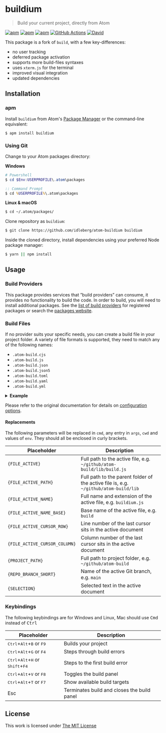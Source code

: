 # buildium

> Build your current project, directly from Atom

[![apm](https://flat.badgen.net/apm/license/buildium)](https://atom.io/packages/buildium)
[![apm](https://flat.badgen.net/apm/v/buildium)](https://atom.io/packages/buildium)
[![apm](https://flat.badgen.net/apm/dl/buildium)](https://atom.io/packages/buildium)
[![GitHub Actions](https://flat.badgen.net/github/checks/idleberg/atom-buildium/master)](https://github.com/idleberg/atom-buildium/actions)
[![David](https://flat.badgen.net/david/dep/idleberg/atom-buildium)](https://david-dm.org/idleberg/atom-buildium)

This package is a fork of `build`, with a few key-differences:

- no user tracking
- deferred package activation
- supports more build-files syntaxes
- uses `xterm.js` for the terminal
- improved visual integration
- updated dependencies

## Installation

### apm

Install `buildium` from Atom's [Package Manager](http://flight-manual.atom.io/using-atom/sections/atom-packages/) or the command-line equivalent:

`$ apm install buildium`

### Using Git

Change to your Atom packages directory:

**Windows**

```powershell
# Powershell
$ cd $Env:USERPROFILE\.atom\packages
```

```cmd
:: Command Prompt
$ cd %USERPROFILE%\.atom\packages
```

**Linux & macOS**

```bash
$ cd ~/.atom/packages/
```

Clone repository as `buildium`:

```bash
$ git clone https://github.com/idleberg/atom-buildium buildium
```

Inside the cloned directory, install dependencies using your preferred Node package manager:

```bash
$ yarn || npm install
```

## Usage

### Build Providers

This package provides services that ”build providers” can consume, it provides no functionality to build the code. In order to build, you will need to install additional packages. See the [list of build providers][build-providers] for registered packages or search the [packages website][packages].

### Build Files

If no provider suits your specific needs, you can create a build file in your project folder. A variety of file formats is supported, they need to match any of the following names:

- `.atom-build.cjs`
- `.atom-build.js`
- `.atom-build.json`
- `.atom-build.json5`
- `.atom-build.toml`
- `.atom-build.yaml`
- `.atom-build.yml`

<details>
<summary><strong>Example</strong></summary>️

Let's take a look at a build file written in YAML

```yaml
cmd: '<command to execute>'
name: '<name of target>'
args:
  - '<argument1>'
  - '<argument2>'
sh: true
cwd: '<current working directory for `cmd`>'
env:
  VARIABLE1: 'VALUE1'
  VARIABLE2: 'VALUE2'
errorMatch:
  - ^regexp1$
  - ^regexp2$
warningMatch:
  - ^regexp1$
  - ^regexp2$
keymap: '<keymap string>'
atomCommandName: 'namespace:command'
targets:
  extraTargetName:
    cmd: '<command to execute>'
    args:
    # (any previous options are viable here except `targets` itself)
```

</details>

Please refer to the original documentation for details on [configuration options][config-options].

#### Replacements

The following parameters will be replaced in `cmd`, any entry in `args`, `cwd` and values of `env`. They should all be enclosed in curly brackets.

| Placeholder                   | Description                                                                          |
| ----------------------------- | ------------------------------------------------------------------------------------ |
| `{FILE_ACTIVE}`               | Full path to the active file, e.g. `~/github/atom-build/lib/build.js`                |
| `{FILE_ACTIVE_PATH}`          | Full path to the parent folder of the active file is, e.g. `~/github/atom-build/lib` |
| `{FILE_ACTIVE_NAME}`          | Full name and extension of the active file, e.g. `buildium.js`                       |
| `{FILE_ACTIVE_NAME_BASE}`     | Base name of the active file, e.g. `build`                                           |
| `{FILE_ACTIVE_CURSOR_ROW}`    | Line number of the last cursor sits in the active document                           |
| `{FILE_ACTIVE_CURSOR_COLUMN}` | Column number of the last cursor sits in the active document                         |
| `{PROJECT_PATH}`              | Full path to project folder, e.g. `~/github/atom-build`                              |
| `{REPO_BRANCH_SHORT}`         | Name of the active Git branch, e.g. `main`                                           |
| `{SELECTION}`                 | Selected text in the active document                                                 |

### Keybindings

The following keybindings are for Windows and Linux, Mac should use <kbd>Cmd</kbd> instead of <kbd>Ctrl</kbd>

| Placeholder                                                                   | Description                                 |
| ----------------------------------------------------------------------------- | ------------------------------------------- |
| <kbd>Ctrl</kbd>+<kbd>Alt</kbd>+<kbd>B</kbd> or <kbd>F9</kbd>                  | Builds your project                         |
| <kbd>Ctrl</kbd>+<kbd>Alt</kbd>+<kbd>G</kbd> or <kbd>F4</kbd>                  | Steps through build errors                  |
| <kbd>Ctrl</kbd>+<kbd>Alt</kbd>+<kbd>H</kbd> or <kbd>Shift</kbd>+<kbd>F4</kbd> | Steps to the first build error              |
| <kbd>Ctrl</kbd>+<kbd>Alt</kbd>+<kbd>V</kbd> or <kbd>F8</kbd>                  | Toggles the build panel                     |
| <kbd>Ctrl</kbd>+<kbd>Alt</kbd>+<kbd>T</kbd> or <kbd>F7</kbd>                  | Show available build targets                |
| <kdb>Esc</kdb>                                                                | Terminates build and closes the build panel |

## License

This work is licensed under [The MIT License](https://opensource.org/licenses/MIT)

[build-providers]: https://atombuild.github.io/
[packages]: https://atom.io/packages/search?q=buildprovider
[config-options]: https://github.com/noseglid/atom-build/blob/master/README.md#configuration-options

